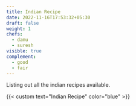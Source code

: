 ```yaml
---
title: Indian Recipe
date: 2022-11-16T17:53:32+05:30
draft: false
weight: 1
chefs:
  - damu
  - suresh
visible: true
complement:
  - good
  - fair
---
```


Listing out all the indian recipes available.

{{< custom text="Indian Recipe" color="blue" >}}